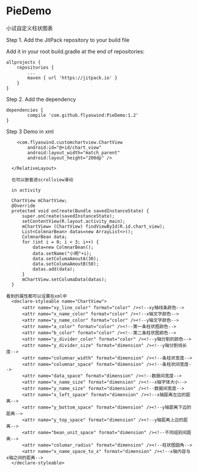 # PieDemo
小试自定义柱状图表

Step 1. Add the JitPack repository to your build file

Add it in your root build.gradle at the end of repositories:

	allprojects {
		repositories {
			...
			maven { url 'https://jitpack.io' }
		}
	}
Step 2. Add the dependency

	dependencies {
	        compile 'com.github.flyaswind:PieDemo:1.2'
	}
  
  Step 3 Demo
      in xml
      <RelativeLayout xmlns:android="http://schemas.android.com/apk/res/android"
        xmlns:tools="http://schemas.android.com/tools"
        android:layout_width="match_parent"
        android:layout_height="match_parent"
        tools:context=".MainActivity">

        <com.flyaswind.customchartview.ChartView
            android:id="@+id/chart_view"
            android:layout_width="match_parent"
            android:layout_height="200dp" />

      </RelativeLayout>
      
      也可以嵌套进scrollview滑动
      
      in activity
      
      ChartView mChartView;
      @Override
      protected void onCreate(Bundle savedInstanceState) {
          super.onCreate(savedInstanceState);
          setContentView(R.layout.activity_main);
          mChartView= (ChartView) findViewById(R.id.chart_view);
          List<ColmnarBean> datas=new ArrayList<>();
          ColmnarBean data;
          for (int i = 0; i < 3; i++) {
              data=new ColmnarBean();
              data.setName("小明"+i);
              data.setColumaAmoutA(30);
              data.setColumaAmoutB(50);
              datas.add(data);
          }
          mChartView.setColumaData(datas);
      }
    
    看到的属性都可以设置在xml中
      <declare-styleable name="ChartView">
          <attr name="xy_line_color" format="color" /><!--xy轴线条颜色-->
          <attr name="x_name_color" format="color" /><!--x轴文字颜色-->
          <attr name="y_name_color" format="color" /><!--y轴文字颜色-->
          <attr name="a_color" format="color" /><!--第一条柱状图颜色-->
          <attr name="b_color" format="color" /><!--第二条柱状图颜色-->
          <attr name="y_divider_color" format="color" /><!--y轴分割的颜色-->
          <attr name="y_divider_size" format="dimension" /><!--y轴分割线长度-->
          <attr name="columnar_width" format="dimension" /><!--条柱状宽度-->
          <attr name="columnar_space" format="dimension" /><!--条柱状间宽度-->
          <attr name="data_space" format="dimension" /><!--数据间宽度-->
          <attr name="x_name_size" format="dimension" /><!--x轴字体大小-->
          <attr name="y_name_size" format="dimension" /><!--数据间宽度-->
          <attr name="x_left_space" format="dimension" /><!--x轴距离左边的距离-->
          <attr name="y_bottom_space" format="dimension" /><!--y轴距离下边的距离-->
          <attr name="y_top_space" format="dimension" /><!--y轴距离上边的距离-->
          <attr name="bean_unit_space" format="dimension" /><!--不同组别间距离-->
          <attr name="columar_radius" format="dimension" /><!--柱状图圆角-->
          <attr name="x_name_space_to_x" format="dimension" /><!--x轴内容与x轴之间的距离-->
      </declare-styleable>
